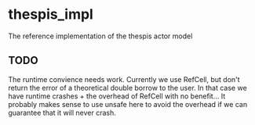 # thespis_impl
The reference implementation of the thespis actor model


## TODO

The runtime convience needs work. Currently we use RefCell, but don't return the error of a theoretical double borrow to the user. In that case we have runtime crashes + the overhead of RefCell with no benefit... It probably makes sense to use unsafe here to avoid the overhead if we can guarantee that it will never crash.
